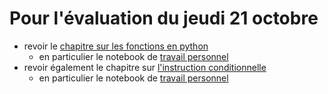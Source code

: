 # Pour l'évaluation du jeudi 21 octobre
* revoir le [chapitre sur les fonctions en python](https://github.com/thfruchart/1nsi/blob/main/04)
  * en particulier le notebook de [travail personnel](https://github.com/thfruchart/1nsi/blob/main/04/TRAVAIL_PERSONNEL_Fonctions.ipynb)
* revoir également le chapitre sur [l'instruction conditionnelle ](https://github.com/thfruchart/1nsi/blob/main/03)
  * en particulier le notebook de [travail personnel](https://github.com/thfruchart/1nsi/blob/main/03/TRAVAIL_PERSO_if_elif_else.ipynb)

### [](https://genumsi.inria.fr/qcm.php?h=0d84cb44e06135a0e83fee80009c8adb)
